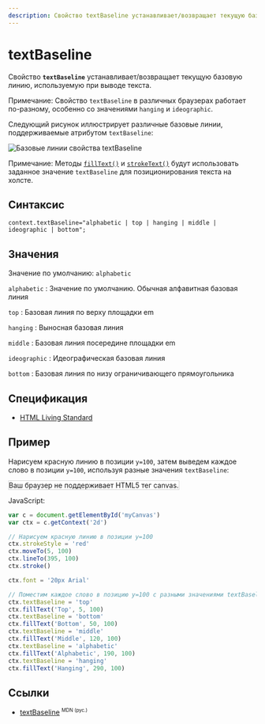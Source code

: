 ```yaml
---
description: Свойство textBaseline устанавливает/возвращает текущую базовую линию, используемую при выводе текста
---
```


# textBaseline

Свойство **`textBaseline`** устанавливает/возвращает текущую базовую линию, используемую при выводе текста.

Примечание: Свойство `textBaseline` в различных браузерах работает по-разному, особенно со значениями `hanging` и `ideographic`.

Следующий рисунок иллюстрирует различные базовые линии, поддерживаемые атрибутом `textBaseline`:

![Базовые линии свойства textBaseline](textbaseline.gif)

Примечание: Методы [`fillText()`](<filltext().md>) и [`strokeText()`](<stroketext().md>) будут использовать заданное значение `textBaseline` для позиционирования текста на холсте.

## Синтаксис

```
context.textBaseline="alphabetic | top | hanging | middle | ideographic | bottom";
```

## Значения

Значение по умолчанию: `alphabetic`

`alphabetic`
: Значение по умолчанию. Обычная алфавитная базовая линия

`top`
: Базовая линия по верху площадки em

`hanging`
: Выносная базовая линия

`middle`
: Базовая линия посередине площадки em

`ideographic`
: Идеографическая базовая линия

`bottom`
: Базовая линия по низу ограничивающего прямоугольника

## Спецификация

- [HTML Living Standard](https://html.spec.whatwg.org/multipage/canvas.html#dom-context-2d-textbaseline)

## Пример

Нарисуем красную линию в позиции `y=100`, затем выведем каждое слово в позиции `y=100`, используя разные значения `textBaseline`:

<canvas id="myCanvas" width="400" height="200" style="border:1px solid #d3d3d3;background:#ffffff;">
Ваш браузер не поддерживает HTML5 тег canvas.
</canvas>
<script>
var c=document.getElementById("myCanvas");
var canvOK=1;
try {c.getContext("2d");}
catch (er) {canvOK=0;}
if (canvOK==1){
var ctx=c.getContext("2d");
ctx.strokeStyle="red";
ctx.moveTo(5,100);
ctx.lineTo(395,100);
ctx.stroke();
ctx.font="20px Arial";
ctx.textBaseline="top";
ctx.fillText("Top",5,100);
ctx.textBaseline="bottom";
ctx.fillText("Bottom",50,100);
ctx.textBaseline="middle";
ctx.fillText("Middle",120,100);
ctx.textBaseline="alphabetic";
ctx.fillText("Alphabetic",190,100);
ctx.textBaseline="hanging";
ctx.fillText("Hanging",290,100);}
</script>

JavaScript:

```js
var c = document.getElementById('myCanvas')
var ctx = c.getContext('2d')

// Нарисуем красную линию в позиции y=100
ctx.strokeStyle = 'red'
ctx.moveTo(5, 100)
ctx.lineTo(395, 100)
ctx.stroke()

ctx.font = '20px Arial'

// Поместим каждое слово в позицию y=100 с разными значениями textBaseline
ctx.textBaseline = 'top'
ctx.fillText('Top', 5, 100)
ctx.textBaseline = 'bottom'
ctx.fillText('Bottom', 50, 100)
ctx.textBaseline = 'middle'
ctx.fillText('Middle', 120, 100)
ctx.textBaseline = 'alphabetic'
ctx.fillText('Alphabetic', 190, 100)
ctx.textBaseline = 'hanging'
ctx.fillText('Hanging', 290, 100)
```

## Ссылки

- [textBaseline](https://developer.mozilla.org/ru/docs/Web/API/CanvasRenderingContext2D/textBaseline) <sup><small>MDN (рус.)</small></sup>
